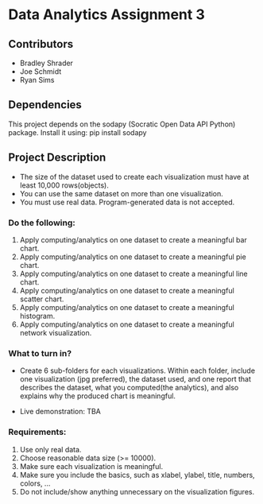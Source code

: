 # Data Analytics Assignment 3

## Contributors
- Bradley Shrader
- Joe Schmidt
- Ryan Sims

## Dependencies

This project depends on the sodapy (Socratic Open Data API Python) package. Install it using:
pip install sodapy

## Project Description

- The size of the dataset used to create each visualization must have at least 10,000 rows(objects). 
- You can use the same dataset on more than one visualization. 
- You must use real data. Program-generated data is not accepted.

### Do the following:
1. Apply computing/analytics on one dataset to create a meaningful bar chart.
2. Apply computing/analytics on one dataset to create a meaningful pie chart.
3. Apply computing/analytics on one dataset to create a meaningful line chart.
4. Apply computing/analytics on one dataset to create a meaningful scatter chart.
5. Apply computing/analytics on one dataset to create a meaningful histogram.
6. Apply computing/analytics on one dataset to create a meaningful network visualization.


### What to turn in?
- Create 6 sub-folders for each visualizations. Within each folder, include one visualization (jpg preferred), the dataset used, and one report that describes the dataset, what you computed(the analytics), and also explains why the produced chart is meaningful.

- Live demonstration: TBA

### Requirements:
1. Use only real data.
2. Choose reasonable data size (>= 10000).
3. Make sure each visualization is meaningful.
4. Make sure you include the basics, such as xlabel, ylabel, title, numbers, colors, ...
5. Do not include/show anything unnecessary on the visualization figures.

